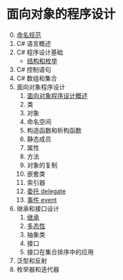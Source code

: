 # 面向对象的程序设计
0. [命名规范](/ProjectDocs/cs/Back-end-Development/Csharp-OOP/NameRules.md)
1. C# 语言概述
2. C# 程序设计基础
    - [结构和枚举](/ProjectDocs/cs/Back-end-Development/Csharp-OOP/2-5-Struct-Enum.md)
3. C# 控制语句
4. C# 数组和集合
5. 面向对象程序设计
    1. [面向对象程序设计概述](/ProjectDocs/cs/Back-end-Development/Csharp-OOP/5-1-introduction.md)
    2. 类
    3. 对象
    4. 命名空间
    5. 构造函数和析构函数
    6. 静态成员
    7. 属性
    8. 方法
    9. 对象的复制
    10. 嵌套类
    11. 索引器
    12. [委托 delegate](/ProjectDocs/cs/Back-end-Development/Csharp-OOP/5-12-delegate.md)
    13. [事件 event](/ProjectDocs/cs/Back-end-Development/Csharp-OOP/5-13-event.md)
6. 继承和接口设计
    1. [继承](/ProjectDocs/cs/Back-end-Development/Csharp-OOP/6-1-Inheritance.md)
    2. [多态性](/ProjectDocs/cs/Back-end-Development/Csharp-OOP/6-2-Polymorphism.md)
    3. 抽象类
    4. 接口
    5. 接口在集合排序中的应用
7. 泛型和反射
8. 枚举器和迭代器
